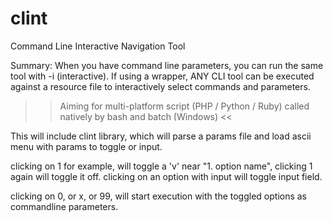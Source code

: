 clint
=====

Command Line Interactive Navigation Tool

Summary:
When you have command line parameters, you can run the same tool with -i (interactive).
If using a wrapper, ANY CLI tool can be executed against a resource file to interactively select commands and parameters.

>> Aiming for multi-platform script (PHP / Python / Ruby) called natively by bash and batch (Windows) <<

This will include clint library, which will parse a params file and load ascii menu with params to toggle or input.

clicking on 1 for example, will toggle a 'v' near "1. option name", clicking 1 again will toggle it off.
clicking on an option with input will toggle input field.

clicking on 0, or x, or 99, will start execution with the toggled options as commandline parameters.
